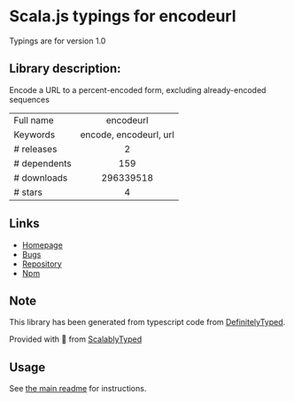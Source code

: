 
# Scala.js typings for encodeurl

Typings are for version 1.0

## Library description:
Encode a URL to a percent-encoded form, excluding already-encoded sequences

|                    |                 |
| ------------------ | :-------------: |
| Full name          | encodeurl |
| Keywords           | encode, encodeurl, url |
| # releases         | 2 |
| # dependents       | 159 |
| # downloads        | 296339518 |
| # stars            | 4 |

## Links
- [Homepage](https://github.com/pillarjs/encodeurl#readme)
- [Bugs](https://github.com/pillarjs/encodeurl/issues)
- [Repository](https://github.com/pillarjs/encodeurl)
- [Npm](https://www.npmjs.com/package/encodeurl)
    


## Note
This library has been generated from typescript code from [DefinitelyTyped](https://definitelytyped.org).

Provided with :purple_heart: from [ScalablyTyped](https://github.com/oyvindberg/ScalablyTyped)

## Usage
See [the main readme](../../readme.md) for instructions.


